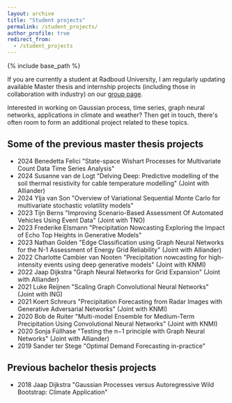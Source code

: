 ```yaml
---
layout: archive
title: "Student projects"
permalink: /student_projects/
author_profile: true
redirect_from:
  - /student_projects
---
```


{% include base_path %}

If you are currently a student at Radboud University, I am regularly updating available Master thesis and internship projects (including those in collaboration with industry) on our [group page]([https://www.ru.nl/datascience/education/masters-specialisation/](https://das.cs.ru.nl/Projects)).

Interested in working on Gaussian process, time series, graph neural networks, applications in climate and weather? Then get in touch, there's often room to form an additional project related to these topics. 

Some of the previous master thesis projects 
-------------------------
* 2024 Benedetta Felici "State-space Wishart Processes for Multivariate Count Data Time Series Analysis"
* 2024 Susanne van de Logt "Delving Deep: Predictive modelling of the soil thermal resistivity for cable temperature modelling" (Joint with Alliander)
* 2024 Ylja van Son "Overview of Variational Sequential Monte Carlo for multivariate stochastic volatility models"
* 2023 Tijn Berns "Improving Scenario-Based Assessment Of Automated Vehicles Using Event Data" (Joint with TNO)
* 2023 Frederike Elsmann "Precipitation Nowcasting Exploring the Impact of Echo Top Heights in Generative Models"
* 2023 Nathan Golden "Edge Classification using Graph Neural Networks for the N-1 Assessment of Energy Grid Reliability" (Joint with Alliander)
* 2022 Charlotte Cambier van Nooten "Precipitation nowcasting for high-intensity events using deep generative models" (Joint with KNMI)
* 2022 Jaap Dijkstra "Graph Neural Networks for Grid Expansion" (Joint with Alliander)
* 2021 Luke Reijnen "Scaling Graph Convolutional Neural Networks" (Joint with ING)
* 2021 Koert Schreurs "Precipitation Forecasting from Radar Images with Generative Adversarial Networks" (Joint with KNMI)
* 2020 Bob de Ruiter "Multi-model Ensemble for Medium-Term Precipitation Using Convolutional Neural Networks" (Joint with KNMI)
* 2020 Sonja Fúllhase "Testing the n−1 principle with Graph Neural Networks" (Joint with Alliander)
* 2019 Sander ter Stege "Optimal Demand Forecasting in-practice"

Previous bachelor thesis projects
-------------------------
* 2018 Jaap Dijkstra "Gaussian Processes versus Autoregressive Wild Bootstrap: Climate Application"

